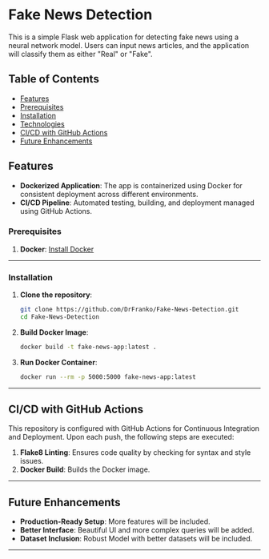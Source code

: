 # Fake News Detection
This is a simple Flask web application for detecting fake news using a neural network model. Users can input news articles, and the application will classify them as either "Real" or "Fake".

## Table of Contents
- [Features](#features)
- [Prerequisites](#prerequisites)
- [Installation](#installation)
- [Technologies](#technologies)
- [CI/CD with GitHub Actions](#cicd-with-github-actions)
- [Future Enhancements](#future-enhancements)

## Features

- **Dockerized Application**: The app is containerized using Docker for consistent deployment across different environments.
- **CI/CD Pipeline**: Automated testing, building, and deployment managed using GitHub Actions.

### Prerequisites

1. **Docker**: [Install Docker](https://docs.docker.com/get-docker/)

---

### Installation

1. **Clone the repository**:
    ```bash
    git clone https://github.com/DrFranko/Fake-News-Detection.git
    cd Fake-News-Detection
    ```

2. **Build Docker Image**:
    ```bash
    docker build -t fake-news-app:latest .
    ```

3. **Run Docker Container**:
    ```bash
    docker run --rm -p 5000:5000 fake-news-app:latest
    ```

---

## CI/CD with GitHub Actions

This repository is configured with GitHub Actions for Continuous Integration and Deployment. Upon each push, the following steps are executed:

1. **Flake8 Linting**: Ensures code quality by checking for syntax and style issues.
2. **Docker Build**: Builds the Docker image.

---

## Future Enhancements

- **Production-Ready Setup**: More features will be included.
- **Better Interface**: Beautiful UI and more complex queries will be added.
- **Dataset Inclusion**: Robust Model with better datasets will be included.

---
